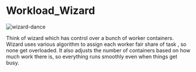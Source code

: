 # Workload_Wizard
![wizard-dance](https://github.com/sauravchaudharysc/Workload_Wizard/assets/59189555/60d25b81-a7a0-49a7-b44d-2406f7970db1)

Think of wizard which has control over a bunch of worker containers. Wizard uses various algorithm to assign each worker fair share of task , so none get overloaded. It also adjusts the number of containers based on how much work there is, so everything runs smoothly even when things get busy.
